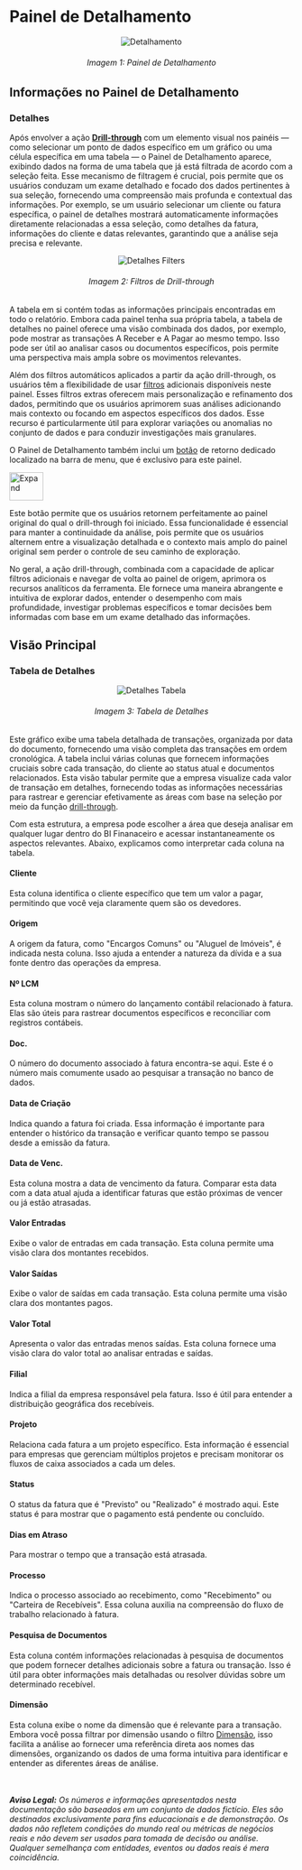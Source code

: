 # Painel de Detalhamento

<p><div align="center">
  <img src="../../assets/flux/flux_detail_page1.png" alt="Detalhamento">
  <h6>Imagem 1: Painel de Detalhamento</h6>
</div></p>

## Informações no Painel de Detalhamento

### Detalhes

Após envolver a ação **[Drill-through](https://idea-technology-it.github.io/docs-idea/financeiro/intro/#drill-through)** com um elemento visual nos painéis — como selecionar um ponto de dados específico em um gráfico ou uma célula específica em uma tabela — o Painel de Detalhamento aparece, exibindo dados na forma de uma tabela que já está filtrada de acordo com a seleção feita. Esse mecanismo de filtragem é crucial, pois permite que os usuários conduzam um exame detalhado e focado dos dados pertinentes à sua seleção, fornecendo uma compreensão mais profunda e contextual das informações. Por exemplo, se um usuário selecionar um cliente ou fatura específica, o painel de detalhes mostrará automaticamente informações diretamente relacionadas a essa seleção, como detalhes da fatura, informações do cliente e datas relevantes, garantindo que a análise seja precisa e relevante.

<p><div align="center">
  <img src="../../assets/flux/flux_detail_filters.png" alt="Detalhes Filters">
  <h6>Imagem 2: Filtros de Drill-through</h6>
</div></p>

A tabela em si contém todas as informações principais encontradas em todo o relatório. Embora cada painel tenha sua própria tabela, a tabela de detalhes no painel oferece uma visão combinada dos dados, por exemplo, pode mostrar as transações A Receber e A Pagar ao mesmo tempo. Isso pode ser útil ao analisar casos ou documentos específicos, pois permite uma perspectiva mais ampla sobre os movimentos relevantes.

Além dos filtros automáticos aplicados a partir da ação drill-through, os usuários têm a flexibilidade de usar [filtros](https://idea-technology-it.github.io/docs-idea/financeiro/intro/#filtros) adicionais disponíveis neste painel. Esses filtros extras oferecem mais personalização e refinamento dos dados, permitindo que os usuários aprimorem suas análises adicionando mais contexto ou focando em aspectos específicos dos dados. Esse recurso é particularmente útil para explorar variações ou anomalias no conjunto de dados e para conduzir investigações mais granulares.

O Painel de Detalhamento também inclui um [botão](https://idea-technology-it.github.io/docs-idea/financeiro/intro/#botao-voltar) de retorno dedicado localizado na barra de menu, que é exclusivo para este painel.
<p><img src="../../assets/flux/flux_menu_return.png" alt="Expand" style="vertical-align: middle; width: 60px; height: 50px;"></p>
Este botão permite que os usuários retornem perfeitamente ao painel original do qual o drill-through foi iniciado. Essa funcionalidade é essencial para manter a continuidade da análise, pois permite que os usuários alternem entre a visualização detalhada e o contexto mais amplo do painel original sem perder o controle de seu caminho de exploração.

No geral, a ação drill-through, combinada com a capacidade de aplicar filtros adicionais e navegar de volta ao painel de origem, aprimora os recursos analíticos da ferramenta. Ele fornece uma maneira abrangente e intuitiva de explorar dados, entender o desempenho com mais profundidade, investigar problemas específicos e tomar decisões bem informadas com base em um exame detalhado das informações.

## Visão Principal

### Tabela de Detalhes

<p><div align="center">
  <img src="../../assets/flux/flux_detail_table.png" alt="Detalhes Tabela">
  <h6>Imagem 3: Tabela de Detalhes</h6>
</div></p>

Este gráfico exibe uma tabela detalhada de transações, organizada por data do documento, fornecendo uma visão completa das transações em ordem cronológica. A tabela inclui várias colunas que fornecem informações cruciais sobre cada transação, do cliente ao status atual e documentos relacionados. Esta visão tabular permite que a empresa visualize cada valor de transação em detalhes, fornecendo todas as informações necessárias para rastrear e gerenciar efetivamente as áreas com base na seleção por meio da função [drill-through](https://idea-technology-it.github.io/docs-idea/financeiro/detalhamento/#drill-through).

Com esta estrutura, a empresa pode escolher a área que deseja analisar em qualquer lugar dentro do BI Finanaceiro e acessar instantaneamente os aspectos relevantes. Abaixo, explicamos como interpretar cada coluna na tabela.

#### Cliente
Esta coluna identifica o cliente específico que tem um valor a pagar, permitindo que você veja claramente quem são os devedores.
#### Origem
A origem da fatura, como "Encargos Comuns" ou "Aluguel de Imóveis", é indicada nesta coluna. Isso ajuda a entender a natureza da dívida e a sua fonte dentro das operações da empresa.
#### Nº LCM
Esta coluna mostram o número do lançamento contábil relacionado à fatura. Elas são úteis para rastrear documentos específicos e reconciliar com registros contábeis.
#### Doc.
O número do documento associado à fatura encontra-se aqui. Este é o número mais comumente usado ao pesquisar a transação no banco de dados.
#### Data de Criação
Indica quando a fatura foi criada. Essa informação é importante para entender o histórico da transação e verificar quanto tempo se passou desde a emissão da fatura.
#### Data de Venc.
Esta coluna mostra a data de vencimento da fatura. Comparar esta data com a data atual ajuda a identificar faturas que estão próximas de vencer ou já estão atrasadas.
#### Valor Entradas
Exibe o valor de entradas em cada transação. Esta coluna permite uma visão clara dos montantes recebidos.
#### Valor Saídas
Exibe o valor de saídas em cada transação. Esta coluna permite uma visão clara dos montantes pagos.
#### Valor Total
Apresenta o valor das entradas menos saídas. Esta coluna fornece uma visão clara do valor total ao analisar entradas e saídas.
#### Filial
Indica a filial da empresa responsável pela fatura. Isso é útil para entender a distribuição geográfica dos recebíveis.
#### Projeto
Relaciona cada fatura a um projeto específico. Esta informação é essencial para empresas que gerenciam múltiplos projetos e precisam monitorar os fluxos de caixa associados a cada um deles.
#### Status
O status da fatura que é "Previsto" ou "Realizado" é mostrado aqui. Este status é para mostrar que o pagamento está pendente ou concluído.
#### Dias em Atraso
Para mostrar o tempo que a transação está atrasada.
#### Processo
Indica o processo associado ao recebimento, como "Recebimento" ou "Carteira de Recebíveis". Essa coluna auxilia na compreensão do fluxo de trabalho relacionado à fatura.
#### Pesquisa de Documentos
Esta coluna contém informações relacionadas à pesquisa de documentos que podem fornecer detalhes adicionais sobre a fatura ou transação. Isso é útil para obter informações mais detalhadas ou resolver dúvidas sobre um determinado recebível.
#### Dimensão
Esta coluna exibe o nome da dimensão que é relevante para a transação. Embora você possa filtrar por dimensão usando o filtro [Dimensão](https://idea-technology-it.github.io/docs-idea/financeiro/intro/#dimensao), isso facilita a análise ao fornecer uma referência direta aos nomes das dimensões, organizando os dados de uma forma intuitiva para identificar e entender as diferentes áreas de análise.


<br><br>
***Aviso Legal:** Os números e informações apresentados nesta documentação são baseados em um conjunto de dados fictício. Eles são destinados exclusivamente para fins educacionais e de demonstração. Os dados não refletem condições do mundo real ou métricas de negócios reais e não devem ser usados ​​para tomada de decisão ou análise. Qualquer semelhança com entidades, eventos ou dados reais é mera coincidência.*
